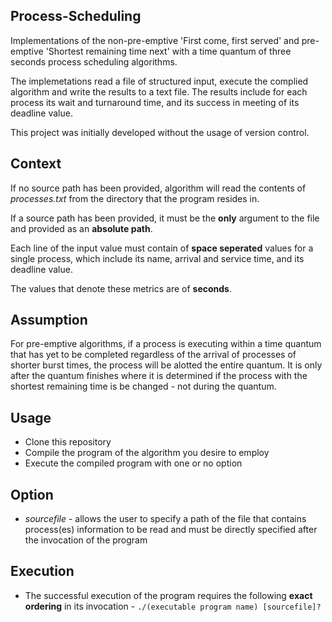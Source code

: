 ## Process-Scheduling ##

Implementations of the non-pre-emptive 'First come, first served' and pre-emptive 'Shortest remaining time next' with a time quantum of three seconds process scheduling algorithms. 

The implemetations read a file of structured input, execute the complied algorithm and write the results to a text file. The results include for each process its wait and turnaround time, and its success in meeting of its deadline value.

This project was initially developed without the usage of version control.

## Context ##

If no source path has been provided, algorithm will read the contents of *processes.txt* from the directory that the program resides in.

If a source path has been provided, it must be the **only** argument to the file and provided as an **absolute path**. 

Each line of the input value must contain of **space seperated** values for a single process, which include its name, arrival and service time, and its deadline value.

The values that denote these metrics are of **seconds**.

## Assumption ##

For pre-emptive algorithms, if a process is executing within a time quantum that has yet to be completed regardless of the arrival of processes of shorter burst times, the process will be alotted the entire quantum. It is only after the quantum finishes where it is determined if the process with the shortest remaining time is be changed - not during the quantum. 

## Usage ##

* Clone this repository
* Compile the program of the algorithm you desire to employ
* Execute the compiled program with one or no option 

## Option ##

* *sourcefile* - allows the user to specify a path of the file that contains process(es) information to be read and must be directly specified after the invocation of
the program 

## Execution ##

* The successful execution of the program requires the following **exact ordering** in its invocation - `./(executable program name) [sourcefile]?`